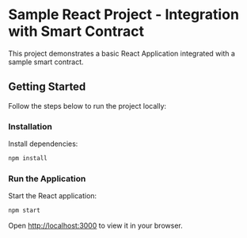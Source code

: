 # Sample React Project - Integration with Smart Contract

This project demonstrates a basic React Application integrated with a sample smart contract.

## Getting Started

Follow the steps below to run the project locally:

### Installation

Install dependencies:

```bash
npm install
```

### Run the Application

Start the React application:

```bash
npm start
```

Open [http://localhost:3000](http://localhost:3000) to view it in your browser.